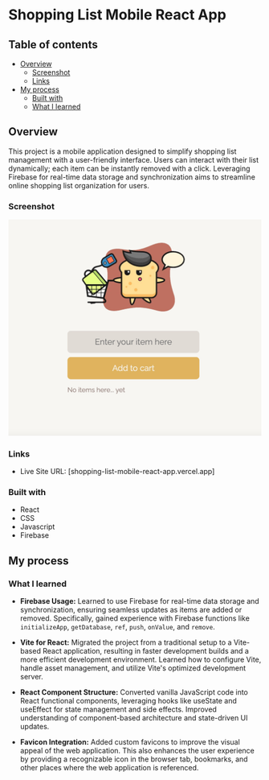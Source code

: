 # Shopping List Mobile React App

## Table of contents

- [Overview](#overview)
  - [Screenshot](#screenshot)
  - [Links](#links)
- [My process](#my-process)
  - [Built with](#built-with)
  - [What I learned](#what-i-learned)

## Overview

This project is a mobile application designed to simplify shopping list management with a user-friendly interface. Users can interact with their list dynamically; each item can be instantly removed with a click. Leveraging Firebase for real-time data storage and synchronization aims to streamline online shopping list organization for users.

### Screenshot

![image](screenshot.jpg)

### Links

- Live Site URL: [shopping-list-mobile-react-app.vercel.app]

### Built with

- React
- CSS
- Javascript
- Firebase

## My process

### What I learned

- **Firebase Usage:** Learned to use Firebase for real-time data storage and synchronization, ensuring seamless updates as items are added or removed. Specifically, gained experience with Firebase functions like `initializeApp`, `getDatabase`, `ref`, `push`, `onValue`, and `remove`.

- **Vite for React:** Migrated the project from a traditional setup to a Vite-based React application, resulting in faster development builds and a more efficient development environment. Learned how to configure Vite, handle asset management, and utilize Vite's optimized development server.

- **React Component Structure:** Converted vanilla JavaScript code into React functional components, leveraging hooks like useState and useEffect for state management and side effects. Improved understanding of component-based architecture and state-driven UI updates.

- **Favicon Integration:** Added custom favicons to improve the visual appeal of the web application. This also enhances the user experience by providing a recognizable icon in the browser tab, bookmarks, and other places where the web application is referenced.

